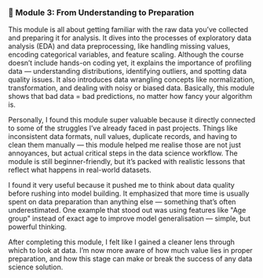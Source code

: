 ### 🔹 Module 3: From Understanding to Preparation
This module is all about getting familiar with the raw data you’ve collected and preparing it for analysis. It dives into the processes of exploratory data analysis (EDA) and data preprocessing, like handling missing values, encoding categorical variables, and feature scaling. Although the course doesn’t include hands-on coding yet, it explains the importance of profiling data — understanding distributions, identifying outliers, and spotting data quality issues. It also introduces data wrangling concepts like normalization, transformation, and dealing with noisy or biased data. Basically, this module shows that bad data = bad predictions, no matter how fancy your algorithm is.

Personally, I found this module super valuable because it directly connected to some of the struggles I’ve already faced in past projects. Things like inconsistent data formats, null values, duplicate records, and having to clean them manually — this module helped me realise those are not just annoyances, but actual critical steps in the data science workflow. The module is still beginner-friendly, but it’s packed with realistic lessons that reflect what happens in real-world datasets.

I found it very useful because it pushed me to think about data quality before rushing into model building. It emphasized that more time is usually spent on data preparation than anything else — something that’s often underestimated. One example that stood out was using features like "Age group" instead of exact age to improve model generalisation — simple, but powerful thinking.

After completing this module, I felt like I gained a cleaner lens through which to look at data. I’m now more aware of how much value lies in proper preparation, and how this stage can make or break the success of any data science solution.
